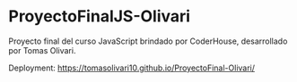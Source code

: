# ProyectoFinalJS-Olivari

Proyecto final del curso JavaScript brindado por CoderHouse, desarrollado por Tomas Olivari.

Deployment: https://tomasolivari10.github.io/ProyectoFinal-Olivari/
